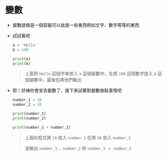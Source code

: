 # 變數

* 變數就像是一個容器可以放進一些東西例如文字、數字等等的東西

* 試試看吧

  ```python
  a = 'Hello'
  b = 100

  print(a)
  print(b)
  ```

  > 上面把 `Hello` 這個字串放入 `a` 這個變數中，在將 `100` 這個數字放入 `b` 這個變數中，最後在將他們輸出

* 耶！好棒你會宣告變數了，接下來試著對變數做點事情吧

  ```python
  number_1 = 10
  number_2 = 20

  print(number_1)
  print(number_2)

  print(number_1 + number_2)
  ```

  > 上面的程式將 `10` 放入 `number_1` 在將 `20` 放入 `number_2`
  >
  > 並輸出 `number_1` 、`number_2` 和 `number_1 ＋ number_2`
